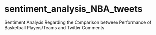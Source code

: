 # sentiment_analysis_NBA_tweets
Sentiment Analysis Regarding the Comparison between Performance of Basketball Players/Teams and Twitter Comments
